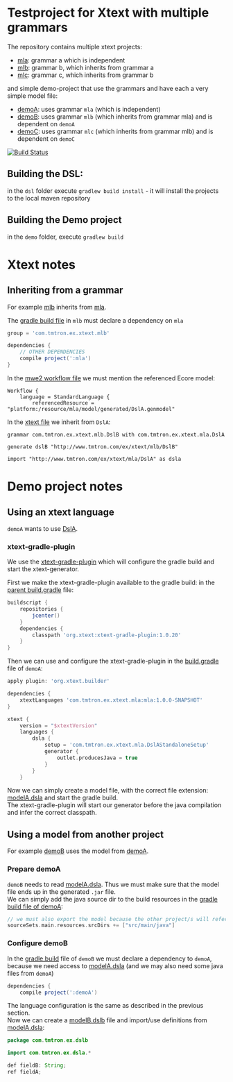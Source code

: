 # Testproject for Xtext with multiple grammars

The repository contains multiple xtext projects:

*  [mla](dsl/mla): grammar a which is independent
*  [mlb](dsl/mlb): grammar b, which inherits from grammar a
*  [mlc](dsl/mlc): grammar c, which inherits from grammar b

and simple demo-project that use the grammars and have each a very simple model file:
* [demoA](demo/demoA): uses grammar `mla` (which is independent)
* [demoB](demo/demoB): uses grammar `mlb` (which inherits from grammar mla) and is dependent on `demoA` 
* [demoC](demo/demoC): uses grammar `mlc` (which inherits from grammar mlb) and is dependent on `demoC` 

[![Build Status](https://travis-ci.org/tmtron/ex.xtext.ml.svg?label=travis)](https://travis-ci.org/tmtron/ex.xtext.ml/builds) 

## Building the DSL: 

in the `dsl` folder execute `gradlew build install` - it will install the projects to the local maven repository

## Building the Demo project
in the `demo` folder, execute `gradlew build`

# Xtext notes

## Inheriting from a grammar

For example [mlb](dsl/mlb) inherits from [mla](dsl/mla).

The [gradle build file](dsl/mlb/build.gradle#L11) in `mlb` must declare a dependency on `mla`

```gradle
group = 'com.tmtron.ex.xtext.mlb'

dependencies {
    // OTHER DEPENDENCIES
    compile project(':mla')
}
```

In the [mwe2 workflow file](dsl/mlb/src/main/java/com/tmtron/ex/xtext/mlb/GenerateDslB.mwe2#L29) we must mention the referenced Ecore model:

```mwe2
Workflow {
    language = StandardLanguage {
        referencedResource = "platform:/resource/mla/model/generated/DslA.genmodel"
```

In the [xtext file](dsl/mlb/src/main/java/com/tmtron/ex/xtext/mlb/DslB.xtext#L1) we inherit from `DslA`:
```xtext
grammar com.tmtron.ex.xtext.mlb.DslB with com.tmtron.ex.xtext.mla.DslA 

generate dslB "http://www.tmtron.com/ex/xtext/mlb/DslB"

import "http://www.tmtron.com/ex/xtext/mla/DslA" as dsla
```

# Demo project notes

## Using an xtext language

`demoA` wants to use [DslA](dsl/mla). 

### xtext-gradle-plugin
We use the [xtext-gradle-plugin](https://plugins.gradle.org/plugin/org.xtext.builder) which will configure the gradle build and start the xtext-generator.

First we make the xtext-gradle-plugin available to the gradle build: in the [parent build.gradle](demo/build.gradle#L9) file:
```gradle
buildscript {
	repositories {
		jcenter()
	}
	dependencies {
		classpath 'org.xtext:xtext-gradle-plugin:1.0.20'
	}
}
```

Then we can use and configure the xtext-gradle-plugin in the [build.gradle](demo/demoA/build.gradle) file of `demoA`:
```gradle
apply plugin: 'org.xtext.builder'

dependencies {
    xtextLanguages 'com.tmtron.ex.xtext.mla:mla:1.0.0-SNAPSHOT'
}

xtext {
    version = "$xtextVersion"
    languages {
        dsla {
            setup = 'com.tmtron.ex.xtext.mla.DslAStandaloneSetup'
            generator {
                outlet.producesJava = true
            }
        }
    }
```

Now we can simply create a model file, with the correct file extension: [modelA.dsla](demo/demoA/src/main/java/com/tmtron/modelA.dsla) and start the gradle build.  
The xtext-gradle-plugin will start our generator before the java compilation and infer the correct classpath.

## Using a model from another project

For example [demoB](demo/demoB) uses the model from [demoA](demo/demoA).

### Prepare demoA

`demoB` needs to read [modelA.dsla](demo/demoA/src/main/java/com/tmtron/modelA.dsla). Thus we must make sure that the model file ends up in the generated `.jar` file.  
We can simply add the java source dir to the build resources in the [gradle build file of demoA](demo/demoA/build.gradle#L8):
```gradle
// we must also export the model because the other project/s will refer to it
sourceSets.main.resources.srcDirs += ["src/main/java"]
```

### Configure demoB
In the [gradle.build](demo/demoB/build.gradle#L4) file of `demoB` we must declare a dependency to `demoA`, because we need access to [modelA.dsla](demo/demoA/src/main/java/com/tmtron/modelA.dsla) (and we may also need some java files from `demoA`)
```gradle
dependencies {
    compile project(':demoA')
```
The language configuration is the same as described in the previous section.  
Now we can create a [modelB.dslb](demo/demoB/src/main/java/modelB.dslb) file and import/use definitions from [modelA.dsla](demo/demoA/src/main/java/com/tmtron/modelA.dsla): 
```java
package com.tmtron.ex.dslb

import com.tmtron.ex.dsla.*

def fieldB: String;
ref fieldA;
```

